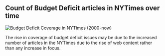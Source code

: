 
## Count of Budget Deficit articles in NYTimes over time
![Budget Deficit Coverage in NYTimes (2000-now)](nytimes.png)

The rise in coverage of budget deficit issues may be due to the increased number of articles in the NYTimes due to the rise of web content rather than any increase in focus.
